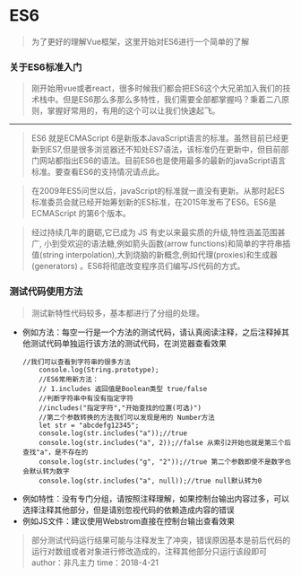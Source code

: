 ﻿# ES6
> 为了更好的理解Vue框架，这里开始对ES6进行一个简单的了解
### 关于ES6标准入门
> 刚开始用vue或者react，很多时候我们都会把ES6这个大兄弟加入我们的技术栈中。但是ES6那么多那么多特性，我们需要全部都掌握吗？秉着二八原则，掌握好常用的，有用的这个可以让我们快速起飞。

---
> ES6 就是ECMAScript 6是新版本JavaScript语言的标准。虽然目前已经更新到ES7,但是很多浏览器还不知处ES7语法，该标准仍在更新中，但目前部门网站都指出ES6的语法。目前ES6也是使用最多的最新的javaScript语言标准。要查看ES6的支持情况请点此。

> 在2009年ES5问世以后，javaScript的标准就一直没有更新。从那时起ES标准委员会就已经开始筹划新的ES标准，在2015年发布了ES6。ES6是ECMAScript 的第6个版本。

> 经过持续几年的磨砺,它已成为 JS 有史以来最实质的升级,特性涵盖范围甚广, 小到受欢迎的语法糖,例如箭头函数(arrow functions)和简单的字符串插值(string interpolation),大到烧脑的新概念,例如代理(proxies)和生成器(generators) 。ES6将彻底改变程序员们编写JS代码的方式。

### 测试代码使用方法
> 测试新特性代码较多，基本都进行了分组的处理。

- 例如方法：每空一行是一个方法的测试代码，请认真阅读注释，之后注释掉其他测试代码单独运行该方法的测试代码，在浏览器查看效果
    ```
    //我们可以查看到字符串的很多方法
        console.log(String.prototype);
        //ES6常用新方法：
        // 1.includes 返回值是Boolean类型 true/false
        //判断字符串中有没有指定字符
        //includes("指定字符","开始查找的位置(可选)")
        //第二个参数转换的方法我们可以发现是用的 Number方法
        let str = "abcdefg12345";
        console.log(str.includes("a"));//true
        console.log(str.includes("a", 2));//false 从索引2开始也就是第三个后查找"a"，是不存在的
        console.log(str.includes("g", "2"));//true 第二个参数即使不是数字也会默认转为数字
        console.log(str.includes("a", null));//true null默认转为0
    ```
- 例如特性：没有专门分组，请按照注释理解，如果控制台输出内容过多，可以选择注释其他部分，但是请别忽视代码的依赖造成内容的错误
- 例如JS文件：建议使用Webstrom直接在控制台输出查看效果

> 部分测试代码运行结果可能与注释发生了冲突，错误原因基本是前后代码的运行对数组或者对象进行修改造成的，注释其他部分只运行该段即可
> author：非凡主力 time：2018-4-21